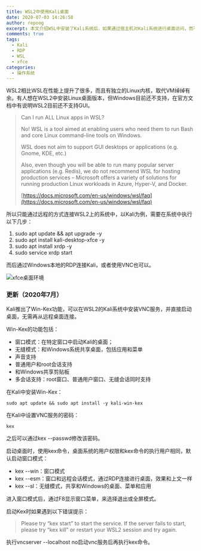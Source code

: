 ```yaml
---
title: WSL2中使用Kali桌面
date: 2020-07-03 14:26:58
author: repoog
excerpt: 本文介绍WSL中安装了Kali系统后，如果通过宿主机对Kali系统进行桌面访问，而不必使用终端。WSL一直在更新和发展，因此文章中办法在后续WSL的更新中可能会失效，或者有官方自带的桌面访问方式替代。
comments: true
tags:
  - Kali
  - RDP
  - WSL
  - xfce
categories:
  - 操作系统
---
```


WSL2相比WSL在性能上提升了很多，而且有独立的Linux内核，取代VM绰绰有余。有人想在WSL2中安装Linux桌面版本，但Windows目前还不支持，在官方文档中有说明WSL2目前还不支持GUI。

> Can I run ALL Linux apps in WSL?
> 
> No! WSL is a tool aimed at enabling users who need them to run Bash and core Linux command-line tools on Windows.
> 
> WSL does not aim to support GUI desktops or applications (e.g. Gnome, KDE, etc.)
> 
> Also, even though you will be able to run many popular server applications (e.g. Redis), we do not recommend WSL for hosting production services – Microsoft offers a variety of solutions for running production Linux workloads in Azure, Hyper-V, and Docker.
> 
> [https://docs.microsoft.com/en-us/windows/wsl/faq](https://docs.microsoft.com/en-us/windows/wsl/faq)

所以只能通过远程的方式连接WSL2上的系统中，以Kali为例，需要在系统中执行以下几步：

1. sudo apt update && apt upgrade -y
2. sudo apt install kali-desktop-xfce -y
3. sudo apt install xrdp -y
4. sudo service xrdp start

而后通过Windows本地的RDP连接Kali，或者使用VNC也可以。

![xfce桌面环境](images/2020/07/Kali_xfce.png 'xfce桌面环境')

### 更新（2020年7月）

Kali推出了Win-Kex功能，可以在WSL2的Kali系统中安装VNC服务，并直接启动桌面，无需再从远程桌面连接。

Win-Kex的功能包括：

* 窗口模式：在特定窗口中启动Kali的桌面；
* 无缝模式：和Windows系统共享桌面，包括应用和菜单
* 声音支持
* 普通用户和root会话支持
* 和Windows共享剪贴板
* 多会话支持：root窗口、普通用户窗口、无缝会话同时支持

在Kali中安装Win-Kex：

``` Shell
sudo apt update && sudo apt install -y kali-win-kex
```

在Kali中设置VNC服务的密码：

``` Shell
kex
```

之后可以通过kex --passwd修改该密码。

启动桌面时，使用kex命令，桌面系统的用户权限和kex命令的执行用户相同，默认启动窗口模式：

* kex --win：窗口模式
* kex --esm：窗口和远程会话模式，通过RDP连接进行桌面，效果和上文一样
* kex --sl：无缝模式，共享和Windows的桌面、菜单和应用

进入窗口模式后，通过F8显示窗口菜单，来选择退出或全屏模式。

启动Kex时如果遇到以下错误提示：

> Please try “kex start” to start the service. If the server fails to start, please try “kex kill” or restart your WSL2 session and try again.

执行vncserver --localhost no启动vnc服务后再执行kex命令。
